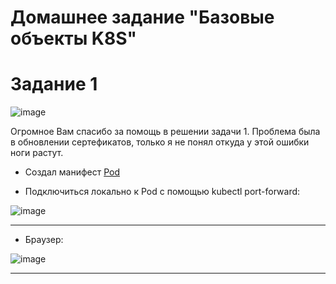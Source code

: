 # Домашнее задание "Базовые объекты K8S"


# Задание 1
![image](https://github.com/Dimarkle/DevOps/assets/118626944/60fe4571-9b16-465e-b57c-b7ee0475d785)


Огромное Вам спасибо за помощь  в решении задачи 1. Проблема была в обновлении сертефикатов, только я не понял откуда  у этой ошибки ноги растут. 


* Создал манифест [Pod](https://github.com/Dimarkle/DevOps/blob/main/%D0%91%D0%B0%D0%B7%D0%BE%D0%B2%D1%8B%D0%B5%20%D0%BE%D0%B1%D1%8A%D0%B5%D0%BA%D1%82%D1%8B%20K8S/pod.yaml)
  
* Подключиться локально к Pod с помощью kubectl port-forward:
 
![image](https://github.com/Dimarkle/DevOps/assets/118626944/c22ae859-c0ed-4a4b-bb44-7b94eda44c2b)
___

* Браузер:
  
![image](https://github.com/Dimarkle/DevOps/assets/118626944/765fbf26-0e7f-4096-8fea-8aab8561d17f)

____

  
